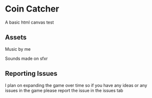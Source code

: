 # Coin Catcher
A basic html canvas test
## Assets
Music by me

Sounds made on sfxr

## Reporting Issues
I plan on expanding the game over time so if you have any ideas or any issues in the game please report the issue in the issues tab
